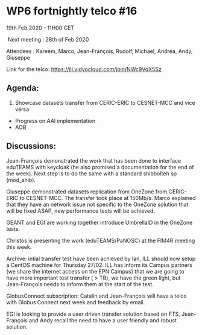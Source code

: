 #  WP6 fortnightly telco #16

19th Feb 2020 - 11H00 CET

​	Next meeting : 28th of Feb 2020

Attendees :  Kareem, Marco, Jean-François, Rudolf, Michael, Andrea, Andy, Giuseppe

Link for the telco: https://ill.vidyocloud.com/join/NWc9VqX5Sz


## Agenda:

1. Showcase datasets transfer from CERIC-ERIC to CESNET-MCC and vice versa
- Progress on AAI implementation
- AOB

## Discussions:

Jean-François demonstrated the work that has been done to interface eduTEAMS with keycloak (he also promised a documentation for the end of the week). Next step is to do the same with a standard shibbolteh sp (mod_shib).

Giuseppe demonstrated datasets replication from OneZone from CERIC-ERIC to CESNET-MCC. The transfer took place at 150Mb/s. Marco explained that they have an network issue not specific to the OneZone solution that will be fixed ASAP, new performance tests will be achieved.

GEANT and EGI are working together  introduce UmbrellaID in the OneZone tests.

Christos is presenting the work (eduTEAMS/PaNOSC) at the FIM4R meeting this week.

Archive: intial transfer test have been achieved by Ian, ILL should now setup a CentOS machine for Thursday 27/02. ILL has inform its Campus partners (we share the internet access on the EPN Campus) that we are going to have more important test transfer ( > TB), we have the green light, but Jean-François needs to inform them at the start of the test.

GlobusConnect subscription: Catalin and Jean-François will have a telco with Globus Connect next week and feedback by email.

EGI is looking to provide a user driven transfer solution based on FTS, Jean-François and Andy recall the need to have a user friendly and robust solution.